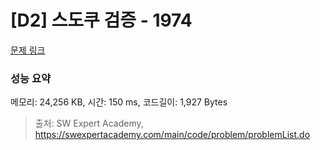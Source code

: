 # [D2] 스도쿠 검증 - 1974 

[문제 링크](https://swexpertacademy.com/main/code/problem/problemDetail.do?contestProbId=AV5Psz16AYEDFAUq) 

### 성능 요약

메모리: 24,256 KB, 시간: 150 ms, 코드길이: 1,927 Bytes



> 출처: SW Expert Academy, https://swexpertacademy.com/main/code/problem/problemList.do